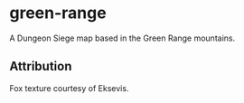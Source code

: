 # green-range
A Dungeon Siege map based in the Green Range mountains.

## Attribution
Fox texture courtesy of Eksevis.
